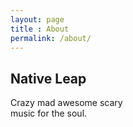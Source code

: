 ```yaml
---
layout: page
title : About
permalink: /about/
---
```


<h2>Native Leap</h2>
<p>Crazy mad awesome scary<br>music for the soul.</p>
<br>
